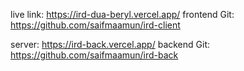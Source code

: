 live link: https://ird-dua-beryl.vercel.app/
frontend Git: https://github.com/saifmaamun/ird-client

server: https://ird-back.vercel.app/
backend Git: https://github.com/saifmaamun/ird-back